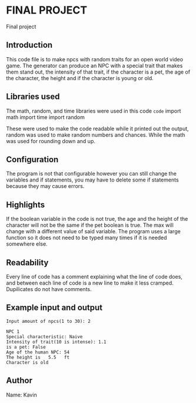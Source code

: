 # FINAL PROJECT
Final project 

## Introduction
This code file is to make npcs with random traits for an open world video game. The generator can produce an NPC with a special trait that makes them stand out, the intensity of that trait, if the character is a pet, the age of the character, the height and if the character is young or old.

## Libraries used
The math, random, and time libraries were used in this code
`code`
        import math
        import time
        import random

These were used to make the code readable while it printed out the output, random was used to make random numbers and chances. While the math was used for rounding down and up.

## Configuration
The program is not that configurable however you can still change the variables and if statements, you may have to delete some if statements because they may cause errors.


## Highlights
If the boolean variable in the code is not true, the age and the height of the character will not be the same if the pet boolean is true. The max will change with a different value of said variable. The program uses a large function so it does not need to be typed many times if it is needed somewhere else.

## Readability
Every line of code has a comment explaining what the line of code does, and between each line of code is a new line to make it less cramped. Dupilicates do not have comments.

## Example input and output
    Input amount of npcs(1 to 30): 2

    NPC 1
    Special characteristic: Naive
    Intensity of trait(10 is intense): 1.1
    is a pet: False
    Age of the human NPC: 54
    The height is   5.5   ft
    Character is old

## Author

Name: Kavin
    